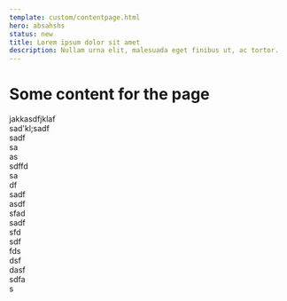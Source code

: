 ```yaml
---
template: custom/contentpage.html
hero: absahshs
status: new
title: Lorem ipsum dolor sit amet
description: Nullam urna elit, malesuada eget finibus ut, ac tortor.  
---
```

# Some content for the page
jakkasdfjklaf\
sad'kl;sadf\
sadf\
sa\
as\
sdffd\
sa\
df\
sadf \
asdf \
sfad\
sadf\
sfd\
sdf\
fds\
dsf\
dasf\
sdfa\
s
